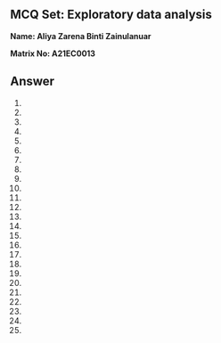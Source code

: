 ## MCQ Set: Exploratory data analysis

**Name: Aliya Zarena Binti Zainulanuar**

**Matrix No: A21EC0013**

## Answer
1.
2.
3.
4.
5.
6.
7.
8.
9.
10.
11.
12.
13.
14.
15.
16.
17.
18.
19.
20.
21.
22.
23.
24.
25.
